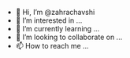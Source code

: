- 👋 Hi, I’m @zahrachavshi
- 👀 I’m interested in ...
- 🌱 I’m currently learning ...
- 💞️ I’m looking to collaborate on ...
- 📫 How to reach me ...

<!---
zahrachavshi/zahrachavshi is a ✨ special ✨ repository because its `README.md` (this file) appears on your GitHub profile.
You can click the Preview link to take a look at your changes.
--->
